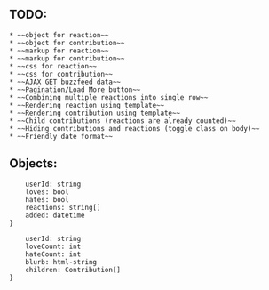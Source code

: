 ## TODO:
	* ~~object for reaction~~
	* ~~object for contribution~~
	* ~~markup for reaction~~
	* ~~markup for contribution~~
	* ~~css for reaction~~
	* ~~css for contribution~~
	* ~~AJAX GET buzzfeed data~~
	* ~~Pagination/Load More button~~
	* ~~Combining multiple reactions into single row~~
	* ~~Rendering reaction using template~~
	* ~~Rendering contribution using template~~
	* ~~Child contributions (reactions are already counted)~~
	* ~~Hiding contributions and reactions (toggle class on body)~~
	* ~~Friendly date format~~

## Objects:
```Reaction {
	userId: string
	loves: bool
	hates: bool
	reactions: string[]
	added: datetime 
}
```

```Contribution {
	userId: string
	loveCount: int
	hateCount: int
	blurb: html-string
	children: Contribution[]
}
```
